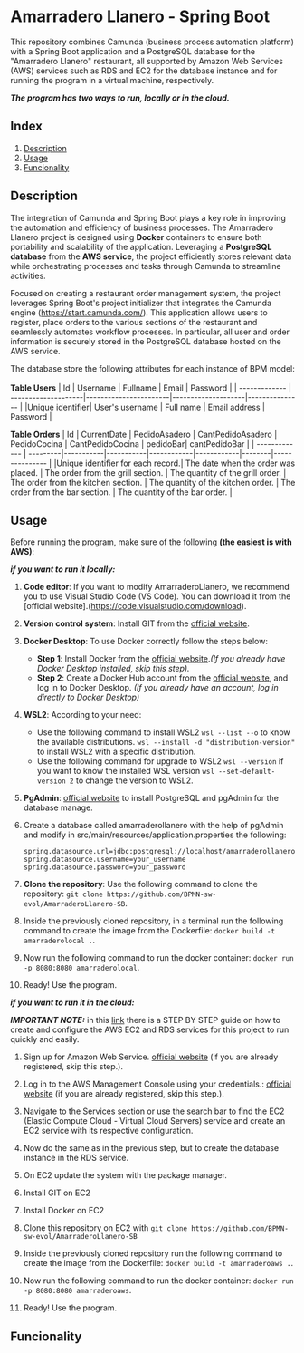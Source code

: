 #  Amarradero Llanero - Spring Boot

This repository combines Camunda (business process automation platform) with a Spring Boot application and a PostgreSQL database for the "Amarradero Llanero" restaurant, all supported by Amazon Web Services (AWS) services such as RDS and EC2 for the database instance and for running the program in a virtual machine, respectively. 

***The program has two ways to run, locally or in the cloud.***

## Index

1. [Description](#description)
2. [Usage](#usage)
3. [Funcionality](#funcionality)

## Description

The integration of Camunda and Spring Boot plays a key role in improving the automation and efficiency of business processes. The Amarradero Llanero project is designed using **Docker** containers to ensure both portability and scalability of the application. Leveraging a **PostgreSQL database** from the **AWS service**, the project efficiently stores relevant data while orchestrating processes and tasks through Camunda to streamline activities.

Focused on creating a restaurant order management system, the project leverages Spring Boot's project initializer that integrates the Camunda engine (https://start.camunda.com/). This application allows users to register, place orders to the various sections of the restaurant and seamlessly automates workflow processes. In particular, all user and order information is securely stored in the PostgreSQL database hosted on the AWS service.

The database store the following attributes for each instance of BPM model:<br><br>
**Table Users**
| Id     | Username        | Fullname       | Email           | Password     |
| ------------- | --------------------|-----------------------|--------------------|--------------- |
|Unique identifier| User's username | Full name | Email address | Password |

**Table Orders**
| Id     | CurrentDate        | PedidoAsadero       | CantPedidoAsadero           | PedidoCocina     | CantPedidoCocina | pedidoBar| cantPedidoBar |
| ------------- | ---------|-----------|-----------|------------|------------|--------|--------------- |
|Unique identifier for each record.| The date when the order was placed. | The order from the grill section. | The quantity of the grill order. | The order from the kitchen section. | The quantity of the kitchen order. |  The order from the bar section.  |  The quantity of the bar order. |

## Usage
Before running the program, make sure of the following **(the easiest is with AWS)**:

***if you want to run it locally:***

1. **Code editor**: If you want to modify AmarraderoLlanero, we recommend you to use Visual Studio Code (VS Code). You can download it from the [official website].(https://code.visualstudio.com/download).

2. **Version control system**: Install GIT from the [official website](https://git-scm.com/downloads).

3. **Docker Desktop**: To use Docker correctly follow the steps below:
    - **Step 1**: Install Docker from the [official website](https://www.docker.com/products/docker-desktop/).*(If you already have Docker Desktop installed, skip this step).*
    - **Step 2**: Create a Docker Hub account from the [official website](https://hub.docker.com/signup), and log in to Docker Desktop.
    *(If you already have an account, log in directly to Docker Desktop)*

5. **WSL2**: According to your need:
    - Use the following command to install WSL2
    `wsl --list --o` to know the available distributions.
    `wsl --install -d "distribution-version"` to install WSL2 with a specific distribution.
    - Use the following command for upgrade to WSL2
    `wsl --version` if you want to know the installed WSL version
    `wsl --set-default-version 2` to change the version to WSL2.

6. **PgAdmin**: [official website](https://www.postgresql.org/download/) to install PostgreSQL and pgAdmin for the database manage.

7. Create a database called amarraderollanero with the help of pgAdmin and modify in src/main/resources/application.properties the following: 

    ````configuration
    spring.datasource.url=jdbc:postgresql://localhost/amarraderollanero
    spring.datasource.username=your_username
    spring.datasource.password=your_password
    ````

8. **Clone the repository**: Use the following command to clone the repository: `git clone https://github.com/BPMN-sw-evol/AmarraderoLlanero-SB`.

9. Inside the previously cloned repository, in a terminal run the following command to create the image from the Dockerfile: `docker build -t amarraderolocal .`.

10. Now run the following command to run the docker container: `docker run -p 8080:8080 amarraderolocal`.

11. Ready! Use the program.

***if you want to run it in the cloud:***

***IMPORTANT NOTE:*** in this [link](https://docs.google.com/document/d/1DGI8_nkBq9eD0TAqSlSBcFuYAjRvll_k/edit?usp=sharing&ouid=116840209235218873766&rtpof=true&sd=true) there is a STEP BY STEP guide on how to create and configure the AWS EC2 and RDS services for this project to run quickly and easily.

1. Sign up for Amazon Web Service. [official website](https://portal.aws.amazon.com/billing/signup#/start/email) (if you are already registered, skip this step.).

2. Log in to the AWS Management Console using your credentials.: [official website](https://aws.amazon.com/marketplace/management/signin) (if you are already registered, skip this step.).

3. Navigate to the Services section or use the search bar to find the EC2 (Elastic Compute Cloud - Virtual Cloud Servers) service and create an EC2 service with its respective configuration.

4. Now do the same as in the previous step, but to create the database instance in the RDS service. 

5. On EC2 update the system with the package manager. 

6. Install GIT on EC2

7. Install Docker on EC2

7. Clone this repository on EC2 with `git clone https://github.com/BPMN-sw-evol/AmarraderoLlanero-SB` 

9. Inside the previously cloned repository run the following command to create the image from the Dockerfile: `docker build -t amarraderoaws .`.

10. Now run the following command to run the docker container: `docker run -p 8080:8080 amarraderoaws`.

11. Ready! Use the program.

## Funcionality

